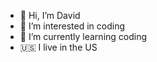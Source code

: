 - 👋 Hi, I’m David
- 👀 I’m interested in coding
- 🌱 I’m currently learning coding
- 🇺🇸 I live in the US
